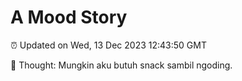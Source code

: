 # A Mood Story

⏰ Updated on Wed, 13 Dec 2023 12:43:50 GMT

💭 Thought: Mungkin aku butuh snack sambil ngoding.

